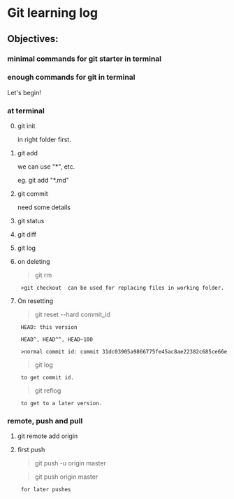 # Git learning log

## Objectives:

### minimal commands for git starter in terminal

### enough commands for git in terminal

Let's begin!

### at terminal

0. git init

	in right folder first.

1. git add <file>
	
	we can use "*", etc.

	eg. git add "*.md"

2. git commit

	need some details

3. git status

4. git diff

5. git log

6. on deleting 

	>git rm

		>git checkout  can be used for replacing files in working folder.

6. On resetting

	>git reset --hard commit_id

		HEAD: this version

		HEAD^, HEAD^^, HEAD~100

		>normal commit id: commit 31dc03905a9866775fe45ac8ae22382c685ce66e

	>git log 

		to get commit id.

	>git reflog

		to get to a later version.


### remote, push and pull

1. git remote add origin <link>

2. first push 
	
	>git push -u origin master

	>git push origin master

		for later pushes